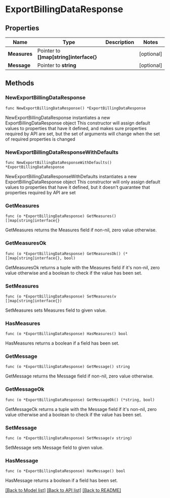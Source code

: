 # ExportBillingDataResponse

## Properties

Name | Type | Description | Notes
------------ | ------------- | ------------- | -------------
**Measures** | Pointer to **[]map[string]interface{}** |  | [optional] 
**Message** | Pointer to **string** |  | [optional] 

## Methods

### NewExportBillingDataResponse

`func NewExportBillingDataResponse() *ExportBillingDataResponse`

NewExportBillingDataResponse instantiates a new ExportBillingDataResponse object
This constructor will assign default values to properties that have it defined,
and makes sure properties required by API are set, but the set of arguments
will change when the set of required properties is changed

### NewExportBillingDataResponseWithDefaults

`func NewExportBillingDataResponseWithDefaults() *ExportBillingDataResponse`

NewExportBillingDataResponseWithDefaults instantiates a new ExportBillingDataResponse object
This constructor will only assign default values to properties that have it defined,
but it doesn't guarantee that properties required by API are set

### GetMeasures

`func (o *ExportBillingDataResponse) GetMeasures() []map[string]interface{}`

GetMeasures returns the Measures field if non-nil, zero value otherwise.

### GetMeasuresOk

`func (o *ExportBillingDataResponse) GetMeasuresOk() (*[]map[string]interface{}, bool)`

GetMeasuresOk returns a tuple with the Measures field if it's non-nil, zero value otherwise
and a boolean to check if the value has been set.

### SetMeasures

`func (o *ExportBillingDataResponse) SetMeasures(v []map[string]interface{})`

SetMeasures sets Measures field to given value.

### HasMeasures

`func (o *ExportBillingDataResponse) HasMeasures() bool`

HasMeasures returns a boolean if a field has been set.

### GetMessage

`func (o *ExportBillingDataResponse) GetMessage() string`

GetMessage returns the Message field if non-nil, zero value otherwise.

### GetMessageOk

`func (o *ExportBillingDataResponse) GetMessageOk() (*string, bool)`

GetMessageOk returns a tuple with the Message field if it's non-nil, zero value otherwise
and a boolean to check if the value has been set.

### SetMessage

`func (o *ExportBillingDataResponse) SetMessage(v string)`

SetMessage sets Message field to given value.

### HasMessage

`func (o *ExportBillingDataResponse) HasMessage() bool`

HasMessage returns a boolean if a field has been set.


[[Back to Model list]](../README.md#documentation-for-models) [[Back to API list]](../README.md#documentation-for-api-endpoints) [[Back to README]](../README.md)


